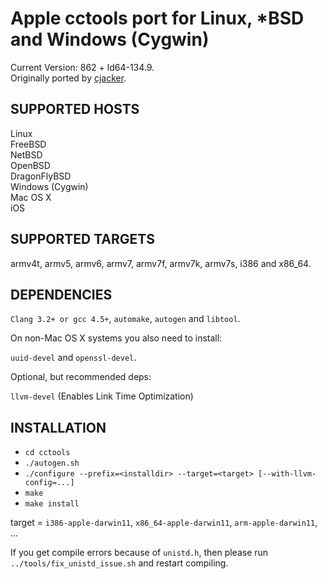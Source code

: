 # Apple cctools port for Linux, *BSD and Windows (Cygwin) #

Current Version: 862 + ld64-134.9.  
Originally ported by [cjacker](http://ios-toolchain-based-on-clang-for-linux.googlecode.com).

## SUPPORTED HOSTS ##

Linux  
FreeBSD  
NetBSD  
OpenBSD  
DragonFlyBSD  
Windows (Cygwin)  
Mac OS X  
iOS

## SUPPORTED TARGETS ##

armv4t, armv5, armv6, armv7, armv7f, armv7k, armv7s, i386 and x86_64.

## DEPENDENCIES ##

`Clang 3.2+ or gcc 4.5+`, `automake`, `autogen` and `libtool`.

On non-Mac OS X systems you also need to install:

`uuid-devel` and `openssl-devel`.

Optional, but recommended deps:

`llvm-devel` (Enables Link Time Optimization)

## INSTALLATION ##

* `cd cctools`
* `./autogen.sh`
* `./configure --prefix=<installdir> --target=<target> [--with-llvm-config=...]`
* `make`
* `make install`

target = `i386-apple-darwin11`, `x86_64-apple-darwin11`, `arm-apple-darwin11`, ...

If you get compile errors because of `unistd.h`, then please run  
`../tools/fix_unistd_issue.sh` and restart compiling.

